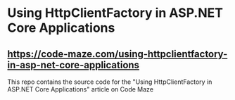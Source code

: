 # Using HttpClientFactory in ASP.NET Core Applications
## https://code-maze.com/using-httpclientfactory-in-asp-net-core-applications
This repo contains the source code for the "Using HttpClientFactory in ASP.NET Core Applications" article on Code Maze
